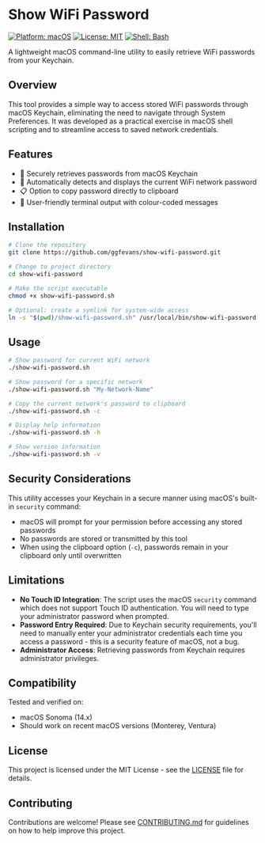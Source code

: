 # Show WiFi Password

[![Platform: macOS](https://img.shields.io/badge/platform-macOS-lightgrey)](https://github.com/ggfevans/show-wifi-password)
[![License: MIT](https://img.shields.io/badge/license-MIT-blue.svg)](https://opensource.org/licenses/MIT)
[![Shell: Bash](https://img.shields.io/badge/shell-bash-89e051.svg)](https://github.com/ggfevans/show-wifi-password)

A lightweight macOS command-line utility to easily retrieve WiFi passwords from your Keychain.

## Overview

This tool provides a simple way to access stored WiFi passwords through macOS Keychain, eliminating the need to navigate through System Preferences. It was developed as a practical exercise in macOS shell scripting and to streamline access to saved network credentials.

## Features

- 🔑 Securely retrieves passwords from macOS Keychain
- 🔄 Automatically detects and displays the current WiFi network password
- 📋 Option to copy password directly to clipboard
- 🎨 User-friendly terminal output with colour-coded messages

## Installation

```bash
# Clone the repository
git clone https://github.com/ggfevans/show-wifi-password.git

# Change to project directory
cd show-wifi-password

# Make the script executable
chmod +x show-wifi-password.sh

# Optional: create a symlink for system-wide access
ln -s "$(pwd)/show-wifi-password.sh" /usr/local/bin/show-wifi-password
```

## Usage

```bash
# Show password for current WiFi network
./show-wifi-password.sh

# Show password for a specific network
./show-wifi-password.sh "My-Network-Name"

# Copy the current network's password to clipboard
./show-wifi-password.sh -c

# Display help information
./show-wifi-password.sh -h

# Show version information
./show-wifi-password.sh -v
```

## Security Considerations

This utility accesses your Keychain in a secure manner using macOS's built-in `security` command:

- macOS will prompt for your permission before accessing any stored passwords
- No passwords are stored or transmitted by this tool
- When using the clipboard option (`-c`), passwords remain in your clipboard only until overwritten

## Limitations

- **No Touch ID Integration**: The script uses the macOS `security` command which does not support Touch ID authentication. You will need to type your administrator password when prompted.
- **Password Entry Required**: Due to Keychain security requirements, you'll need to manually enter your administrator credentials each time you access a password - this is a security feature of macOS, not a bug.
- **Administrator Access**: Retrieving passwords from Keychain requires administrator privileges.

## Compatibility

Tested and verified on:
- macOS Sonoma (14.x)
- Should work on recent macOS versions (Monterey, Ventura)

## License

This project is licensed under the MIT License - see the [LICENSE](LICENSE) file for details.

## Contributing

Contributions are welcome! Please see [CONTRIBUTING.md](CONTRIBUTING.md) for guidelines on how to help improve this project.